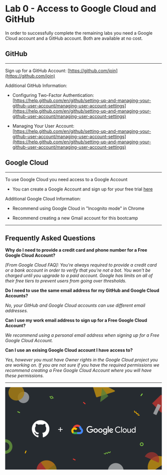 # Lab 0 - Access to Google Cloud and GitHub

In order to successfully complete the remaining labs you need a Google Cloud account and a GitHub account. Both are available at no cost.

## GitHub

---

Sign up for a GitHub Account: [https://github.com/join](https://github.com/join)

Additional GitHub Information:

- Configuring Two-Factor Authentication: [https://help.github.com/en/github/setting-up-and-managing-your-github-user-account/managing-user-account-settings](https://help.github.com/en/github/setting-up-and-managing-your-github-user-account/managing-user-account-settings)

- Managing Your User Account: [https://help.github.com/en/github/setting-up-and-managing-your-github-user-account/managing-user-account-settings](https://help.github.com/en/github/setting-up-and-managing-your-github-user-account/managing-user-account-settings)

## Google Cloud

---

To use Google Cloud you need access to a Google Account

- You can create a Google Account and sign up for your free trial [here](console.cloud.google.com/freetrial)

Additional Google Cloud Information:

- Recommend using Google Cloud in "Incognito mode" in Chrome

- Recommend creating a new Gmail account for this bootcamp

---

## Frequently Asked Questions

**Why do I need to provide a credit card and phone number for a Free Google Cloud Account?**

*[From Google Cloud FAQ]: You're always required to provide a credit card or a bank account in order to verify that you're not a bot. You won't be charged until you upgrade to a paid account. Google has limits on all of their free tiers to prevent users from going over thresholds.*

**Do I need to use the same email address for my GitHub and Google Cloud Accounts?**

*No, your GitHub and Google Cloud accounts can use different email addresses.*

**Can I use my work email address to sign up for a Free Google Cloud Account?**

*We recommend using a personal email address when signing up for a Free Google Cloud Account.*

**Can I use an exising Google Cloud account I have access to?**

*Yes, however you must have Owner rights in the Google Cloud project you are working on. If you are not sure if you have the required permissions we recommend creating a Free Google Cloud Account where you will have these permissions.*

---

![GitHub+Google Cloud](images/lab_0_gh_gc.png)